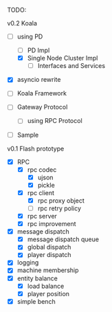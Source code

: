 TODO:

v0.2 Koala

* [ ] using PD
  * [ ] PD Impl
  * [x] Single Node Cluster Impl
     * [ ] Interfaces and Services
* [x] asyncio rewrite
* [ ] Koala Framework
* [ ] Gateway Protocol 
  * [ ] using RPC Protocol
* [ ] Sample



v0.1 Flash prototype

* [x] RPC
    * [x] rpc codec
        - [x] ujson
        - [x] pickle
    * [x] rpc client
        - [x] rpc proxy object
        - [ ] rpc retry policy
    * [x] rpc server
    * [x] rpc improvement
* [x] message dispatch
    - [x] message dispatch queue
    - [x] global dispatch
    - [x] player dispatch
* [x] logging
* [x] machine membership
* [x] entity balance
    * [x] load balance
    * [x] player position
* [x] simple bench
